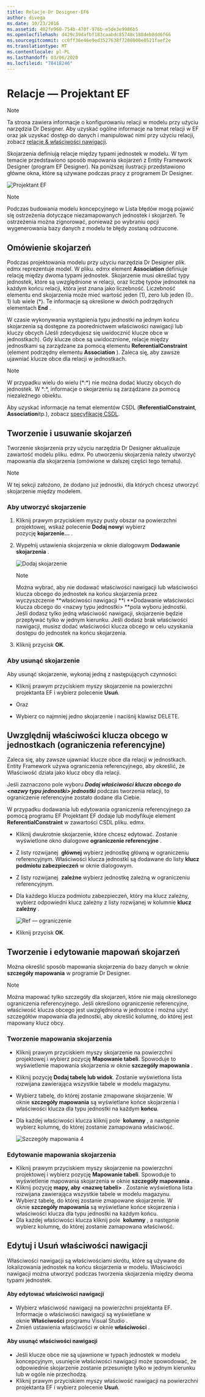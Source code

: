 ```yaml
---
title: Relacje-Dr Designer-EF6
author: divega
ms.date: 10/23/2016
ms.assetid: 402fe960-754b-470f-976b-e5de3e9986b5
ms.openlocfilehash: d429c39dafbf183caabdc85748c188deb8dd6f66
ms.sourcegitcommit: cc0ff36e46e9ed3527638f7208000e8521faef2e
ms.translationtype: MT
ms.contentlocale: pl-PL
ms.lasthandoff: 03/06/2020
ms.locfileid: "78418246"
---
```

# <a name="relationships---ef-designer"></a>Relacje — Projektant EF
> [!NOTE]
> Ta strona zawiera informacje o konfigurowaniu relacji w modelu przy użyciu narzędzia Dr Designer. Aby uzyskać ogólne informacje na temat relacji w EF oraz jak uzyskać dostęp do danych i manipulować nimi przy użyciu relacji, zobacz [relacje & właściwości nawigacji](~/ef6/fundamentals/relationships.md).

Skojarzenia definiują relacje między typami jednostek w modelu. W tym temacie przedstawiono sposób mapowania skojarzeń z Entity Framework Designer (program EF Designer). Na poniższej ilustracji przedstawiono główne okna, które są używane podczas pracy z programem Dr Designer.

![Projektant EF](~/ef6/media/efdesigner.png)

> [!NOTE]
> Podczas budowania modelu koncepcyjnego w Lista błędów mogą pojawić się ostrzeżenia dotyczące niezamapowanych jednostek i skojarzeń. Te ostrzeżenia można zignorować, ponieważ po wybraniu opcji wygenerowania bazy danych z modelu te błędy zostaną odrzucone.

## <a name="associations-overview"></a>Omówienie skojarzeń

Podczas projektowania modelu przy użyciu narzędzia Dr Designer plik. edmx reprezentuje model. W pliku. edmx element **Association** definiuje relację między dwoma typami jednostek. Skojarzenie musi określać typy jednostek, które są uwzględnione w relacji, oraz liczbę typów jednostek na każdym końcu relacji, która jest znana jako liczebność. Liczebność elementu end skojarzenia może mieć wartość jeden (1), zero lub jeden (0.. 1) lub wiele (\*). Te informacje są określone w dwóch podrzędnych elementach **End** .

W czasie wykonywania wystąpienia typu jednostki na jednym końcu skojarzenia są dostępne za poorednictwem właściwości nawigacji lub kluczy obcych (Jeśli zdecydujesz się uwidocznić klucze obce w jednostkach). Gdy klucze obce są uwidocznione, relacje między jednostkami są zarządzane za pomocą elementu **ReferentialConstraint** (element podrzędny elementu **Association** ). Zaleca się, aby zawsze ujawniać klucze obce dla relacji w jednostkach.

> [!NOTE]
> W przypadku wielu do wielu (\*:\*) nie można dodać kluczy obcych do jednostek. W \*:\*, informacje o skojarzeniu są zarządzane za pomocą niezależnego obiektu.

Aby uzyskać informacje na temat elementów CSDL (**ReferentialConstraint**, **Association**itp.), zobacz [specyfikację CSDL](~/ef6/modeling/designer/advanced/edmx/csdl-spec.md).

## <a name="create-and-delete-associations"></a>Tworzenie i usuwanie skojarzeń

Tworzenie skojarzenia przy użyciu narzędzia Dr Designer aktualizuje zawartość modelu pliku. edmx. Po utworzeniu skojarzenia należy utworzyć mapowania dla skojarzenia (omówione w dalszej części tego tematu).

> [!NOTE]
> W tej sekcji założono, że dodano już jednostki, dla których chcesz utworzyć skojarzenie między modelem.

### <a name="to-create-an-association"></a>Aby utworzyć skojarzenie

1.  Kliknij prawym przyciskiem myszy pusty obszar na powierzchni projektowej, wskaż polecenie **Dodaj nowy**i wybierz pozycję **kojarzenie...** .
2.  Wypełnij ustawienia skojarzenia w oknie dialogowym **Dodawanie skojarzenia** .

    ![Dodaj skojarzenie](~/ef6/media/addassociation.png)

    > [!NOTE]
    > Można wybrać, aby nie dodawać właściwości nawigacji lub właściwości klucza obcego do jednostek na końcu skojarzenia przez wyczyszczenie **właściwości nawigacji **i **Dodawanie właściwości klucza obcego do &lt;nazwy typu jednostki&gt; **pola wyboru jednostki. Jeśli dodasz tylko jedną właściwość nawigacji, skojarzenie będzie przepływać tylko w jednym kierunku. Jeśli dodasz brak właściwości nawigacji, musisz dodać właściwości klucza obcego w celu uzyskania dostępu do jednostek na końcu skojarzenia.
    
3.  Kliknij przycisk **OK**.

### <a name="to-delete-an-association"></a>Aby usunąć skojarzenie

Aby usunąć skojarzenie, wykonaj jedną z następujących czynności:

-   Kliknij prawym przyciskiem myszy skojarzenie na powierzchni projektanta EF i wybierz polecenie **Usuń**.

- Oraz

-   Wybierz co najmniej jedno skojarzenie i naciśnij klawisz DELETE.

## <a name="include-foreign-key-properties-in-your-entities-referential-constraints"></a>Uwzględnij właściwości klucza obcego w jednostkach (ograniczenia referencyjne)

Zaleca się, aby zawsze ujawniać klucze obce dla relacji w jednostkach. Entity Framework używa ograniczenia referencyjnego, aby określić, że Właściwość działa jako klucz obcy dla relacji.

Jeśli zaznaczono pole wyboru ***Dodaj właściwości klucza obcego do &lt;nazwy typu jednostki&gt; jednostki*** podczas tworzenia relacji, to ograniczenie referencyjne zostało dodane dla Ciebie.

W przypadku dodawania lub edytowania ograniczenia referencyjnego za pomocą programu EF Projektant EF dodaje lub modyfikuje element **ReferentialConstraint** w zawartości CSDL pliku. edmx.

-   Kliknij dwukrotnie skojarzenie, które chcesz edytować.
    Zostanie wyświetlone okno dialogowe **ograniczenie referencyjne** .
-   Z listy rozwijanej  **głównej** wybierz jednostkę główną w ograniczeniu referencyjnym.
    Właściwości klucza jednostki są dodawane do listy **klucz podmiotu zabezpieczeń** w oknie dialogowym.
-   Z listy rozwijanej  **zależne** wybierz jednostkę zależną w ograniczeniu referencyjnym.
-   Dla każdego klucza podmiotu zabezpieczeń, który ma klucz zależny, wybierz odpowiedni klucz zależny z listy rozwijanej w kolumnie **klucz zależny** .

    ![Ref — ograniczenie](~/ef6/media/refconstraint.png)

-   Kliknij przycisk **OK**.

## <a name="create-and-edit-association-mappings"></a>Tworzenie i edytowanie mapowań skojarzeń

Można określić sposób mapowania skojarzenia do bazy danych w oknie **szczegóły mapowania** w programie Dr Designer.

> [!NOTE]
> Można mapować tylko szczegóły dla skojarzeń, które nie mają określonego ograniczenia referencyjnego. Jeśli określono ograniczenie referencyjne, właściwość klucza obcego jest uwzględniona w jednostce i można użyć szczegółów mapowania dla jednostki, aby określić kolumnę, do której jest mapowany klucz obcy.

### <a name="create-an-association-mapping"></a>Tworzenie mapowania skojarzenia

-   Kliknij prawym przyciskiem myszy skojarzenie na powierzchni projektowej i wybierz pozycję **Mapowanie tabeli**.
    Spowoduje to wyświetlenie mapowania skojarzenia w oknie **szczegóły mapowania** .
-   Kliknij pozycję **Dodaj tabelę lub widok**.
    Zostanie wyświetlona lista rozwijana zawierająca wszystkie tabele w modelu magazynu.
-   Wybierz tabelę, do której zostanie zmapowane skojarzenie.
    W oknie **szczegóły mapowania** są wyświetlane końce skojarzenia i właściwości klucza dla typu jednostki na każdym **końcu**.
-   Dla każdej właściwości klucza kliknij pole  **kolumny** , a następnie wybierz kolumnę, do której zostanie zamapowana właściwość.

    ![Szczegóły mapowania 4](~/ef6/media/mappingdetails4.png)

### <a name="edit-an-association-mapping"></a>Edytowanie mapowania skojarzenia

-   Kliknij prawym przyciskiem myszy skojarzenie na powierzchni projektowej i wybierz pozycję **Mapowanie tabeli**.
    Spowoduje to wyświetlenie mapowania skojarzenia w oknie **szczegóły mapowania** .
-   Kliknij pozycję **mapy, aby &lt;nazwę tabeli&gt;** .
    Zostanie wyświetlona lista rozwijana zawierająca wszystkie tabele w modelu magazynu.
-   Wybierz tabelę, do której zostanie zmapowane skojarzenie.
    W oknie **szczegóły mapowania** są wyświetlane końce skojarzenia i właściwości klucza dla typu jednostki na każdym końcu.
-   Dla każdej właściwości klucza kliknij pole  **kolumny** , a następnie wybierz kolumnę, do której zostanie zamapowana właściwość.

## <a name="edit-and-delete-navigation-properties"></a>Edytuj i Usuń właściwości nawigacji

Właściwości nawigacji są właściwościami skrótu, które są używane do lokalizowania jednostek na końcu skojarzenia w modelu. Właściwości nawigacji można utworzyć podczas tworzenia skojarzenia między dwoma typami jednostek.

#### <a name="to-edit-navigation-properties"></a>Aby edytować właściwości nawigacji

-   Wybierz właściwość nawigacji na powierzchni projektanta EF.
    Informacje o właściwości nawigacji są wyświetlane w oknie **Właściwości** programu Visual Studio .
-   Zmień ustawienia właściwości w oknie **właściwości** .

#### <a name="to-delete-navigation-properties"></a>Aby usunąć właściwości nawigacji

-   Jeśli klucze obce nie są ujawnione w typach jednostek w modelu koncepcyjnym, usunięcie właściwości nawigacji może spowodować, że odpowiednie skojarzenie zostanie przesunięte tylko w jednym kierunku lub w ogóle nie przechodzą.
-   Kliknij prawym przyciskiem myszy właściwość nawigacji na powierzchni projektanta EF i wybierz polecenie **Usuń**.
